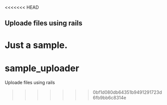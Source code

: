 <<<<<<< HEAD
## Uploade files using rails

Just a sample.
=======
sample_uploader
===============

Uploade files using rails
>>>>>>> 0bf1d080db64351b9491291723d6fb9bb6c8314e
